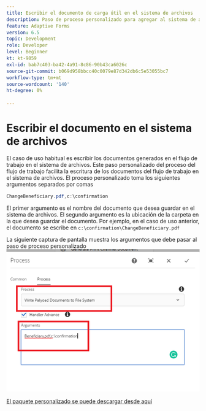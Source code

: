```yaml
---
title: Escribir el documento de carga útil en el sistema de archivos
description: Paso de proceso personalizado para agregar al sistema de archivos el tamaño del documento de escritura en la carpeta de carga útil
feature: Adaptive Forms
version: 6.5
topic: Development
role: Developer
level: Beginner
kt: kt-9859
exl-id: bab7c403-ba42-4a91-8c86-90b43ca6026c
source-git-commit: b069d958bbcc40c0079e87d342db6c5e53055bc7
workflow-type: tm+mt
source-wordcount: '140'
ht-degree: 0%

---
```


# Escribir el documento en el sistema de archivos

El caso de uso habitual es escribir los documentos generados en el flujo de trabajo en el sistema de archivos.
Este paso personalizado del proceso del flujo de trabajo facilita la escritura de los documentos del flujo de trabajo en el sistema de archivos.
El proceso personalizado toma los siguientes argumentos separados por comas

```java
ChangeBeneficiary.pdf,c:\confirmation
```

El primer argumento es el nombre del documento que desea guardar en el sistema de archivos. El segundo argumento es la ubicación de la carpeta en la que desea guardar el documento. Por ejemplo, en el caso de uso anterior, el documento se escribe en `c:\confirmation\ChangeBeneficiary.pdf`

La siguiente captura de pantalla muestra los argumentos que debe pasar al paso de proceso personalizado
![write-payload-file-system](assets/write-payload-file-system.png)

[El paquete personalizado se puede descargar desde aquí](/help/forms/assets/common-osgi-bundles/SetValueApp.core-1.0-SNAPSHOT.jar)
